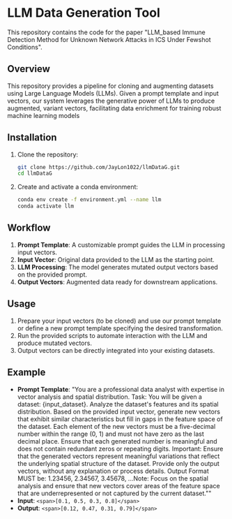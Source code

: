 # LLM Data Generation Tool

This repository contains the code for the paper "LLM_based Immune Detection Method for Unknown Network Attacks in ICS Under Fewshot Conditions".

## Overview

This repository provides a pipeline for cloning and augmenting datasets using Large Language Models (LLMs). Given a prompt template and input vectors, our system leverages the generative power of LLMs to produce augmented, variant vectors, facilitating data enrichment for training robust machine learning models

## Installation

1. Clone the repository:

   ```bash
   git clone https://github.com/JayLon1022/llmDataG.git
   cd llmDataG
   ```
2. Create and activate a conda environment:

   ```bash
   conda env create -f environment.yml --name llm
   conda activate llm
   ```

## Workflow

1. **Prompt Template**: A customizable prompt guides the LLM in processing input vectors.
2. **Input Vector**: Original data provided to the LLM as the starting point.
3. **LLM Processing**: The model generates mutated output vectors based on the provided prompt.
4. **Output Vectors**: Augmented data ready for downstream applications.

## Usage

1. Prepare your input vectors (to be cloned) and use our prompt template or define a new prompt template specifying the desired transformation.
2. Run the provided scripts to automate interaction with the LLM and produce mutated vectors.
3. Output vectors can be directly integrated into your existing datasets.

## Example

* **Prompt Template**: "You are a professional data analyst with expertise in vector analysis and spatial distribution. Task: You will be given a dataset: {input_dataset}. Analyze the dataset's features and its spatial distribution. Based on the provided input vector, generate new vectors that exhibit similar characteristics but fill in gaps in the feature space of the dataset. Each element of the new vectors must be a five-decimal number within the range (0, 1) and must not have zero as the last decimal place. Ensure that each generated number is meaningful and does not contain redundant zeros or repeating digits. Important: Ensure that the generated vectors represent meaningful variations that reflect the underlying spatial structure of the dataset. Provide only the output vectors, without any explanation or process details. Output Format MUST be: 1.23456, 2.34567, 3.45678, ...Note: Focus on the spatial analysis and ensure that new vectors cover areas of the feature space that are underrepresented or not captured by the current dataset.""
* **Input**: `<span>[0.1, 0.5, 0.3, 0.8]</span>`
* **Output**: `<span>[0.12, 0.47, 0.31, 0.79]</span>`
